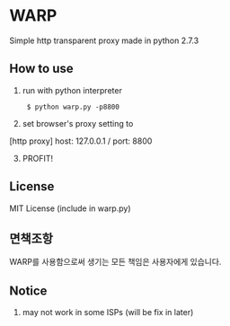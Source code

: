 WARP
====

Simple http transparent proxy made in python 2.7.3

## How to use
1. run with python interpreter

        $ python warp.py -p8800

2. set browser's proxy setting to 

 [http proxy] host: 127.0.0.1 / port: 8800

3. PROFIT!

## License
MIT License (include in warp.py)

## 면책조항
WARP를 사용함으로써 생기는 모든 책임은 사용자에게 있습니다.

## Notice
1. may not work in some ISPs (will be fix in later)
